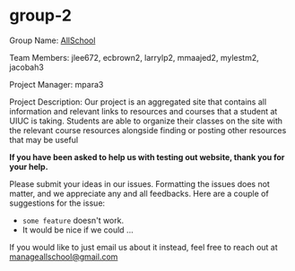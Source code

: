 # group-2
Group Name: [AllSchool](https://allschool.dev/)

Team Members: jlee672, ecbrown2, larrylp2, mmaajed2, mylestm2, jacobah3

Project Manager: mpara3

Project Description: Our project is an aggregated site that contains all information and relevant links to resources and courses that a student at UIUC is taking. Students are able to organize their classes on the site with the relevant course resources alongside finding or posting other resources that may be useful

**If you have been asked to help us with testing out website, thank you for your help.**

Please submit your ideas in our issues. Formatting the issues does not matter, and we appreciate any and all feedbacks. Here are a couple of suggestions for the issue:
* `some feature` doesn't work. 
* It would be nice if we could ...

If you would like to just email us about it instead, feel free to reach out at manageallschool@gmail.com
